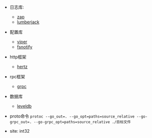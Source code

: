 - 日志库: 
  - [zap](https://pkg.go.dev/go.uber.org/zap)
  - [lumberjack](https://github.com/natefinch/lumberjack)
- 配置库
  - [viper](https://github.com/spf13/viper)
  - [fsnotify](https://github.com/fsnotify/fsnotify)
- http框架
  - [hertz](https://www.cloudwego.io/zh/docs/hertz/)
- rpc框架
  - [grpc](http://doc.oschina.net/grpc)
- 数据库
  - [leveldb](https://github.com/google/leveldb)


- proto命令
`protoc --go_out=. --go_opt=paths=source_relative --go-grpc_out=. --go-grpc_opt=paths=source_relative ./目标文件`

- site: int32
    